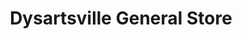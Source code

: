 ---
title: "Dysartsville General Store"
url: /nebo/dysartsville-general-store/
shop: convenience
---